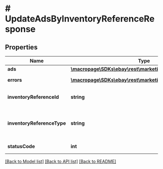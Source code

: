 # # UpdateAdsByInventoryReferenceResponse

## Properties

Name | Type | Description | Notes
------------ | ------------- | ------------- | -------------
**ads** | [**\macropage\SDKs\ebay\rest\marketing\Model\AdReference[]**](AdReference.md) | A list of ad IDs and links to retrieve them. | [optional]
**errors** | [**\macropage\SDKs\ebay\rest\marketing\Model\Error[]**](Error.md) | A container for all of the errors associated with the specified inventory reference ID. | [optional]
**inventoryReferenceId** | **string** | The reference ID associated with the ad. The reference ID could be a SKU number or Inventory Item Group, depending on value of &lt;code&gt;inventoryReferenceType&lt;/code&gt;. | [optional]
**inventoryReferenceType** | **string** | The inventory reference type associated with the ad. The inventory reference type could be a SKU number or Inventory Item Group. For implementation help, refer to &lt;a href&#x3D;&#39;https://developer.ebay.com/api-docs/sell/marketing/types/pls:InventoryReferenceTypeEnum&#39;&gt;eBay API documentation&lt;/a&gt; | [optional]
**statusCode** | **int** | An HTTP status code that indicates whether or not the CPS ad was successfully updated. | [optional]

[[Back to Model list]](../../README.md#models) [[Back to API list]](../../README.md#endpoints) [[Back to README]](../../README.md)

